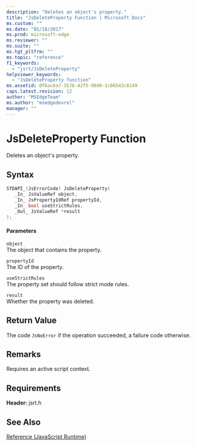 ```yaml
---
description: "Deletes an object's property."
title: "JsDeleteProperty Function | Microsoft Docs"
ms.custom: ""
ms.date: "01/18/2017"
ms.prod: microsoft-edge
ms.reviewer: ""
ms.suite: ""
ms.tgt_pltfrm: ""
ms.topic: "reference"
f1_keywords: 
  - "jsrt/JsDeleteProperty"
helpviewer_keywords: 
  - "JsDeleteProperty function"
ms.assetid: 0f6ac6a7-3576-42f5-98d0-1c06542c8149
caps.latest.revision: 12
author: "MSEdgeTeam"
ms.author: "msedgedevrel"
manager: ""
---
```

# JsDeleteProperty Function
Deletes an object's property.  
  
## Syntax  
  
```cpp  
STDAPI_(JsErrorCode) JsDeleteProperty(  
   _In_ JsValueRef object,  
   _In_ JsPropertyIdRef propertyId,  
   _In_ bool useStrictRules,  
   _Out_ JsValueRef *result  
);  
```  
  
#### Parameters  
 `object`  
 The object that contains the property.  
  
 `propertyId`  
 The ID of the property.  
  
 `useStrictRules`  
 The property set should follow strict mode rules.  
  
 `result`  
 Whether the property was deleted.  
  
## Return Value  
 The code `JsNoError` if the operation succeeded, a failure code otherwise.  
  
## Remarks  
 Requires an active script context.  
  
## Requirements  
 **Header:** jsrt.h  
  
## See Also  
 [Reference (JavaScript Runtime)](../chakra-hosting/reference-javascript-runtime.md)